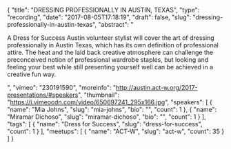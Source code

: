 {
  "title": "DRESSING PROFESSIONALLY IN AUSTIN, TEXAS",
  "type": "recording",
  "date": "2017-08-05T17:18:19",
  "draft": false,
  "slug": "dressing-professionally-in-austin-texas",
  "abstract": "<p>A Dress for Success Austin volunteer stylist will cover the art of dressing professionally in Austin Texas, which has its own definition of professional attire. The heat and the laid back creative atmosphere can challenge the preconceived notion of professional wardrobe staples, but looking and feeling your best while still presenting yourself well can be achieved in a creative fun way.</p>",
  "vimeo": "230191590",
  "moreinfo": "http://austin.act-w.org/2017-presentations/#speakers",
  "thumbnail": "https://i.vimeocdn.com/video/650697241_295x166.jpg",
  "speakers": [
    {
      "name": "Mia Johns",
      "slug": "mia-johns",
      "bio": "",
      "count": 1
    },
    {
      "name": "Miramar Dichoso",
      "slug": "miramar-dichoso",
      "bio": "",
      "count": 1
    }
  ],
  "tags": [
    {
      "name": "Dress for Success",
      "slug": "dress-for-success",
      "count": 1
    }
  ],
  "meetups": [
    {
      "name": "ACT-W",
      "slug": "act-w",
      "count": 35
    }
  ]
}